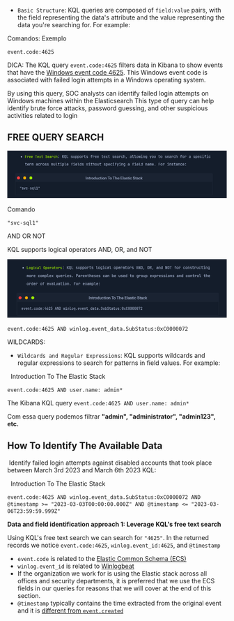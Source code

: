 
- `Basic Structure`: KQL queries are composed of `field:value` pairs, with the field representing the data's attribute and the value representing the data you're searching for. For example:

Comandos:
Exemplo
```shell-session
event.code:4625
```

DICA: The KQL query `event.code:4625` filters data in Kibana to show events that have the [Windows event code 4625](https://www.ultimatewindowssecurity.com/securitylog/encyclopedia/event.aspx?eventid=4625). This Windows event code is associated with failed login attempts in a Windows operating system.

By using this query, SOC analysts can identify failed login attempts on Windows machines within the Elasticsearch
This type of query can help identify brute force attacks, password guessing, and other suspicious activities related to login


## FREE QUERY SEARCH

![](../../1-Images/Pasted%20image%2020240225185318.png)

Comando
```shell-session
"svc-sql1"

```

AND OR NOT

KQL supports logical operators AND, OR, and NOT

![](Cybersecurity/Cyber-Security%20Labs/Blue%20Team%20Labs/SIEM%20&%20EVENT%20VIEWER/1-Images/Pasted%20image%2020240225185540.png)

```shell-session
event.code:4625 AND winlog.event_data.SubStatus:0xC0000072
```

WILDCARDS: 


- `Wildcards and Regular Expressions`: KQL supports wildcards and regular expressions to search for patterns in field values. For example:

  Introduction To The Elastic Stack

```shell-session
event.code:4625 AND user.name: admin*
```

The Kibana KQL query `event.code:4625 AND user.name: admin*`

Com essa query podemos filtrar **"admin", "administrator", "admin123", etc.**

## How To Identify The Available Data

 Identify failed login attempts against disabled accounts that took place between March 3rd 2023 and March 6th 2023 KQL:

  Introduction To The Elastic Stack

```shell-session
event.code:4625 AND winlog.event_data.SubStatus:0xC0000072 AND @timestamp >= "2023-03-03T00:00:00.000Z" AND @timestamp <= "2023-03-06T23:59:59.999Z"
```

**Data and field identification approach 1: Leverage KQL's free text search**

Using KQL's free text search we can search for `"4625"`. In the returned records we notice `event.code:4625`, `winlog.event_id:4625`, and `@timestamp`

- `event.code` is related to the [Elastic Common Schema (ECS)](https://www.elastic.co/guide/en/ecs/current/ecs-event.html#field-event-code)
- `winlog.event_id` is related to [Winlogbeat](https://www.elastic.co/guide/en/beats/winlogbeat/current/exported-fields-winlog.html)
- If the organization we work for is using the Elastic stack across all offices and security departments, it is preferred that we use the ECS fields in our queries for reasons that we will cover at the end of this section.
- `@timestamp` typically contains the time extracted from the original event and it is [different from `event.created`](https://discuss.elastic.co/t/winlogbeat-timestamp-different-with-event-create-time/278160)
